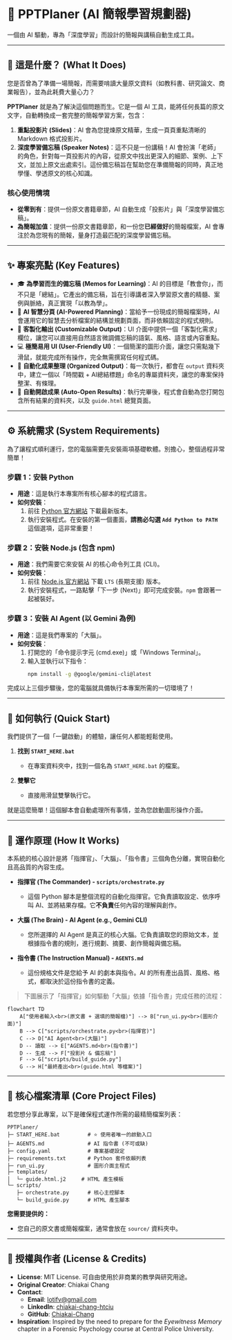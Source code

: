 # 🧠 PPTPlaner (AI 簡報學習規劃器)

一個由 AI 驅動，專為「深度學習」而設計的簡報與講稿自動生成工具。

---

## 🎯 這是什麼？ (What It Does)

您是否曾為了準備一場簡報，而需要啃讀大量原文資料（如教科書、研究論文、商業報告），並為此耗費大量心力？

**PPTPlaner** 就是為了解決這個問題而生。它是一個 AI 工具，能將任何長篇的原文文字，自動轉換成一套完整的簡報學習方案，包含：

1.  **重點投影片 (Slides)**：AI 會為您提煉原文精華，生成一頁頁重點清晰的 Markdown 格式投影片。
2.  **深度學習備忘稿 (Speaker Notes)**：這不只是一份講稿！AI 會扮演「老師」的角色，針對每一頁投影片的內容，從原文中找出更深入的細節、案例、上下文，並加上原文出處索引。這份備忘稿旨在幫助您在準備簡報的同時，真正地學懂、學透原文的核心知識。

### 核心使用情境

*   **從零到有**：提供一份原文書籍章節，AI 自動生成「投影片」與「深度學習備忘稿」。
*   **為簡報加值**：提供一份原文書籍章節，和一份您**已經做好**的簡報檔案，AI 會專注於為您現有的簡報，量身打造最匹配的深度學習備忘稿。

---

## ✨ 專案亮點 (Key Features)

*   🎓 **為學習而生的備忘稿 (Memos for Learning)**：AI 的目標是「教會你」，而不只是「總結」。它產出的備忘稿，旨在引導講者深入學習原文書的精髓、案例與脈絡，真正實現「以教為學」。
*   🤖 **AI 智慧分頁 (AI-Powered Planning)**：當給予一份現成的簡報檔案時，AI 會運用它的智慧去分析檔案的結構並規劃頁面，而非依賴固定的程式規則。
*   🎨 **客製化輸出 (Customizable Output)**：UI 介面中提供一個「客製化需求」欄位，讓您可以直接用自然語言微調備忘稿的語氣、風格、語言或內容重點。
*   💻 **極簡易用 UI (User-Friendly UI)**：一個簡潔的圖形介面，讓您只需點幾下滑鼠，就能完成所有操作，完全無需撰寫任何程式碼。
*   📂 **自動化成果整理 (Organized Output)**：每一次執行，都會在 `output` 資料夾中，建立一個以「時間戳 + AI總結標題」命名的專屬資料夾，讓您的專案保持整潔、有條理。
*   🚀 **自動開啟成果 (Auto-Open Results)**：執行完畢後，程式會自動為您打開包含所有結果的資料夾，以及 `guide.html` 總覽頁面。

---

## ⚙️ 系統需求 (System Requirements)

為了讓程式順利運行，您的電腦需要先安裝兩項基礎軟體。別擔心，整個過程非常簡單！

### 步驟 1：安裝 Python

*   **用途**：這是執行本專案所有核心腳本的程式語言。
*   **如何安裝**：
    1.  前往 [Python 官方網站](https://www.python.org/downloads/) 下載最新版本。
    2.  執行安裝程式。在安裝的第一個畫面，**請務必勾選 `Add Python to PATH`** 這個選項，這非常重要！

### 步驟 2：安裝 Node.js (包含 npm)

*   **用途**：我們需要它來安裝 AI 的核心命令列工具 (CLI)。
*   **如何安裝**：
    1.  前往 [Node.js 官方網站](https://nodejs.org/) 下載 `LTS` (長期支援) 版本。
    2.  執行安裝程式，一路點擊「下一步 (Next)」即可完成安裝。`npm` 會跟著一起被裝好。

### 步驟 3：安裝 AI Agent (以 Gemini 為例)

*   **用途**：這是我們專案的「大腦」。
*   **如何安裝**：
    1.  打開您的「命令提示字元 (cmd.exe)」或「Windows Terminal」。
    2.  輸入並執行以下指令：
        ```bash
        npm install -g @google/gemini-cli@latest
        ```

完成以上三個步驟後，您的電腦就具備執行本專案所需的一切環境了！

---

## 🚀 如何執行 (Quick Start)

我們提供了一個「一鍵啟動」的體驗，讓任何人都能輕鬆使用。

1.  **找到 `START_HERE.bat`**
    *   在專案資料夾中，找到一個名為 `START_HERE.bat` 的檔案。

2.  **雙擊它**
    *   直接用滑鼠雙擊執行它。

就是這麼簡單！這個腳本會自動處理所有事情，並為您啟動圖形操作介面。

---

## 🧭 運作原理 (How It Works)

本系統的核心設計是將「指揮官」、「大腦」、「指令書」三個角色分離，實現自動化且高品質的內容生成。

*   **指揮官 (The Commander) - `scripts/orchestrate.py`**
    *   這個 Python 腳本是整個流程的自動化指揮官。它負責讀取設定、依序呼叫 AI、並將結果存檔。它**不負責**任何內容的理解與創作。

*   **大腦 (The Brain) - AI Agent (e.g., Gemini CLI)**
    *   您所選擇的 AI Agent 是真正的核心大腦。它負責讀取您的原始文本，並根據指令書的規則，進行規劃、摘要、創作簡報與備忘稿。

*   **指令書 (The Instruction Manual) - `AGENTS.md`**
    *   這份規格文件是您給予 AI 的劇本與指令。AI 的所有產出品質、風格、格式，都取決於這份指令書的定義。

> 下圖展示了「指揮官」如何驅動「大腦」依據「指令書」完成任務的流程：

```mermaid
flowchart TD
    A["使用者輸入<br>(原文書 + 選填的簡報檔)"] --> B["run_ui.py<br>(圖形介面)"]
    B --> C["scripts/orchestrate.py<br>(指揮官)"]
    C --> D["AI Agent<br>(大腦)"]
    D -- 讀取 --> E["AGENTS.md<br>(指令書)"]
    D -- 生成 --> F["投影片 & 備忘稿"]
    F --> G["scripts/build_guide.py"]
    G --> H["最終產出<br>(guide.html 等檔案)"]
```

---

## 📂 核心檔案清單 (Core Project Files)

若您想分享此專案，以下是確保程式運作所需的最精簡檔案列表：

```
PPTPlaner/
├─ START_HERE.bat         # ⭐ 使用者唯一的啟動入口
├─ AGENTS.md              # AI 指令書 (不可或缺)
├─ config.yaml            # 專案基礎設定
├─ requirements.txt       # Python 套件依賴列表
├─ run_ui.py              # 圖形介面主程式
├─ templates/
│  └─ guide.html.j2     # HTML 產生模板
└─ scripts/
   ├─ orchestrate.py      # 核心主控腳本
   └─ build_guide.py      # HTML 產生腳本
```

**您需要提供的：**
*   您自己的原文書或簡報檔案，通常會放在 `source/` 資料夾中。

---

## 📜 授權與作者 (License & Credits)

*   **License**: MIT License. 可自由使用於非商業的教學與研究用途。
*   **Original Creator**: Chiakai Chang
*   **Contact**:
    *   **Email**: [lotifv@gmail.com](mailto:lotifv@gmail.com)
    *   **LinkedIn**: [chiakai-chang-htciu](https://www.linkedin.com/in/chiakai-chang-htciu)
    *   **GitHub**: [Chiakai-Chang](https://github.com/Chiakai-Chang)
*   **Inspiration**: Inspired by the need to prepare for the *Eyewitness Memory* chapter in a Forensic Psychology course at Central Police University.
